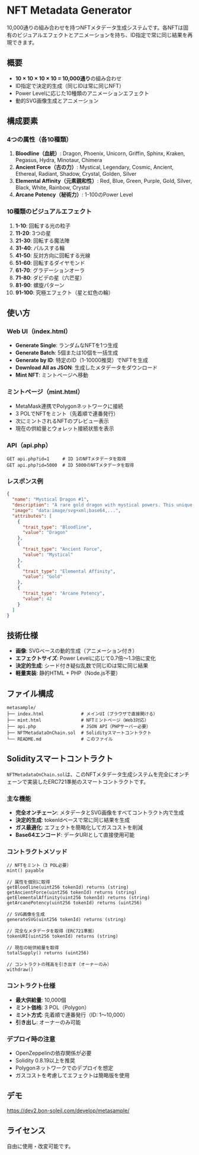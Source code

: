 # NFT Metadata Generator

10,000通りの組み合わせを持つNFTメタデータ生成システムです。各NFTは固有のビジュアルエフェクトとアニメーションを持ち、ID指定で常に同じ結果を再現できます。

## 概要

- **10 × 10 × 10 × 10 = 10,000通り**の組み合わせ
- ID指定で決定的生成（同じIDは常に同じNFT）
- Power Levelに応じた10種類のアニメーションエフェクト
- 動的SVG画像生成とアニメーション

## 構成要素

### 4つの属性（各10種類）

1. **Bloodline（血統）**: Dragon, Phoenix, Unicorn, Griffin, Sphinx, Kraken, Pegasus, Hydra, Minotaur, Chimera
2. **Ancient Force（古の力）**: Mystical, Legendary, Cosmic, Ancient, Ethereal, Radiant, Shadow, Crystal, Golden, Silver
3. **Elemental Affinity（元素親和性）**: Red, Blue, Green, Purple, Gold, Silver, Black, White, Rainbow, Crystal
4. **Arcane Potency（秘術力）**: 1-100のPower Level

### 10種類のビジュアルエフェクト

1. **1-10**: 回転する光の粒子
2. **11-20**: 3つの星
3. **21-30**: 回転する魔法陣
4. **31-40**: パルスする輪
5. **41-50**: 反対方向に回転する光線
6. **51-60**: 回転するダイヤモンド
7. **61-70**: グラデーションオーラ
8. **71-80**: ダビデの星（六芒星）
9. **81-90**: 螺旋パターン
10. **91-100**: 究極エフェクト（星と虹色の輪）

## 使い方

### Web UI（index.html）

- **Generate Single**: ランダムなNFTを1つ生成
- **Generate Batch**: 5個または10個を一括生成
- **Generate by ID**: 特定のID（1-10000推奨）でNFTを生成
- **Download All as JSON**: 生成したメタデータをダウンロード
- **Mint NFT**: ミントページへ移動

### ミントページ（mint.html）

- MetaMask連携でPolygonネットワークに接続
- 3 POLでNFTをミント（先着順で連番発行）
- 次にミントされるNFTのプレビュー表示
- 現在の供給量とウォレット接続状態を表示

### API（api.php）

```
GET api.php?id=1     # ID 1のNFTメタデータを取得
GET api.php?id=5000  # ID 5000のNFTメタデータを取得
```

### レスポンス例

```json
{
  "name": "Mystical Dragon #1",
  "description": "A rare gold dragon with mystical powers. This unique NFT is part of the legendary collection.",
  "image": "data:image/svg+xml;base64,...",
  "attributes": [
    {
      "trait_type": "Bloodline",
      "value": "Dragon"
    },
    {
      "trait_type": "Ancient Force",
      "value": "Mystical"
    },
    {
      "trait_type": "Elemental Affinity",
      "value": "Gold"
    },
    {
      "trait_type": "Arcane Potency",
      "value": 42
    }
  ]
}
```

## 技術仕様

- **画像**: SVGベースの動的生成（アニメーション付き）
- **エフェクトサイズ**: Power Levelに応じて0.7倍〜1.3倍に変化
- **決定的生成**: シード付き疑似乱数で同じIDは常に同じ結果
- **軽量実装**: 静的HTML + PHP（Node.js不要）

## ファイル構成

```
metasample/
├── index.html              # メインUI（ブラウザで直接開ける）
├── mint.html               # NFTミントページ（Web3対応）
├── api.php                 # JSON API（PHPサーバー必要）
├── NFTMetadataOnChain.sol  # Solidityスマートコントラクト
└── README.md               # このファイル
```

## Solidityスマートコントラクト

`NFTMetadataOnChain.sol`は、このNFTメタデータ生成システムを完全にオンチェーンで実装したERC721準拠のスマートコントラクトです。

### 主な機能

- **完全オンチェーン**: メタデータとSVG画像をすべてコントラクト内で生成
- **決定的生成**: tokenIdベースで常に同じ結果を生成
- **ガス最適化**: エフェクトを簡略化してガスコストを削減
- **Base64エンコード**: データURIとして直接使用可能

### コントラクトメソッド

```solidity
// NFTをミント（3 POL必要）
mint() payable

// 属性を個別に取得
getBloodline(uint256 tokenId) returns (string)
getAncientForce(uint256 tokenId) returns (string)
getElementalAffinity(uint256 tokenId) returns (string)
getArcanePotency(uint256 tokenId) returns (uint256)

// SVG画像を生成
generateSVG(uint256 tokenId) returns (string)

// 完全なメタデータを取得（ERC721準拠）
tokenURI(uint256 tokenId) returns (string)

// 現在の総供給量を取得
totalSupply() returns (uint256)

// コントラクトの残高を引き出す（オーナーのみ）
withdraw()
```

### コントラクト仕様

- **最大供給量**: 10,000個
- **ミント価格**: 3 POL（Polygon）
- **ミント方式**: 先着順で連番発行（ID: 1〜10,000）
- **引き出し**: オーナーのみ可能

### デプロイ時の注意

- OpenZeppelinの依存関係が必要
- Solidity 0.8.19以上を推奨
- Polygonネットワークでのデプロイを想定
- ガスコストを考慮してエフェクトは簡略版を使用

## デモ

https://dev2.bon-soleil.com/develop/metasample/

## ライセンス

自由に使用・改変可能です。